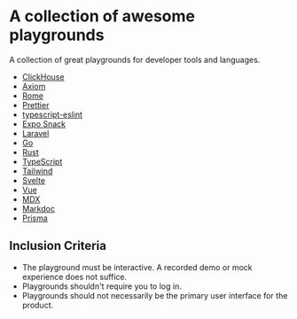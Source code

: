 # A collection of awesome playgrounds

A collection of great playgrounds for developer tools and languages.

- [ClickHouse](https://play.clickhouse.com/play)
- [Axiom](https://www.axiom.co/play)
- [Rome](https://docs.rome.tools/playground/)
- [Prettier](https://prettier.io/playground/)
- [typescript-eslint](https://typescript-eslint.io/play/)
- [Expo Snack](https://snack.expo.dev/)
- [Laravel](https://laravelplayground.com/#/)
- [Go](https://go.dev/play/)
- [Rust](https://play.rust-lang.org/)
- [TypeScript](https://www.typescriptlang.org/play)
- [Tailwind](https://play.tailwindcss.com/)
- [Svelte](https://svelte.dev/repl/hello-world?version=3.55.0)
- [Vue](https://sfc.vuejs.org/)
- [MDX](https://mdxjs.com/playground/)
- [Markdoc](https://markdoc.dev/sandbox)
- [Prisma](https://playground.prisma.io/)

## Inclusion Criteria

- The playground must be interactive. A recorded demo or mock experience does not suffice.
- Playgrounds shouldn't require you to log in.
- Playgrounds should not necessarily be the primary user interface for the product.
